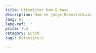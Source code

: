```yaml
---
title: Uitsmijter ham & kaas
description: Ham en jonge Beemsterkaas
lang: nl
lang-ref: ''
price: 7.5
category: Lunch
tags: Uitsmijters

---
```

